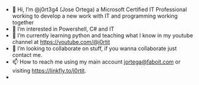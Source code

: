 - 👋 Hi, I’m @j0rt3g4 (Jose Ortega) a Microsoft Certified IT Professional working to develop a new work with IT and programming working together
- 👀 I’m interested in Powershell, C# and IT
- 🌱 I’m currently learning python and teaching what I know in my youtube channel at https://youtube.com/@j0rtit
- 💞️ I’m looking to collaborate on stuff, if you wanna collaborate just contact me.
- 📫 How to reach me using my main account jortega@faboit.com or visiting https://linkfly.to/j0rtit.
-
<!---
j0rt3g4/j0rt3g4 is a ✨ special ✨ repository because its `README.md` (this file) appears on your GitHub profile.
You can click the Preview link to take a look at your changes.
--->
